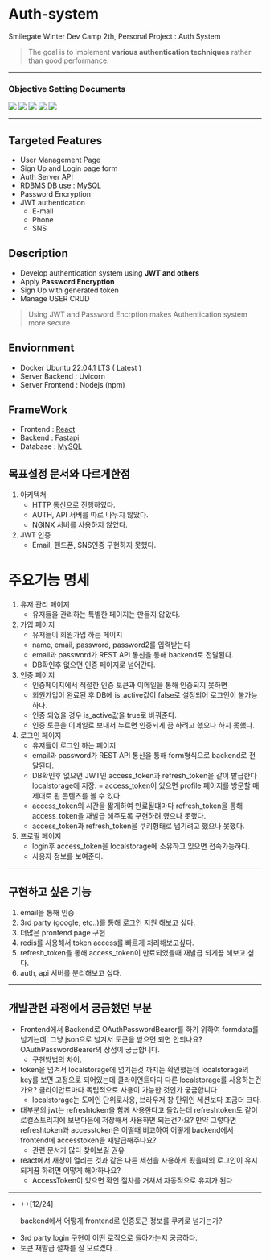 # Auth-system
Smilegate Winter Dev Camp 2th, Personal Project : Auth System
> The goal is to implement <strong>various authentication techniques</strong> rather than good performance.
---
### Objective Setting Documents
<img src="./statics/1.png">
<img src="./statics/2.png">
<img src="./statics/3.png">
<img src="./statics/4.png">
<img src="./statics/5.png">

---

## Targeted Features
- User Management Page
- Sign Up and Login page form
- Auth Server API
- RDBMS DB use : MySQL
- Password Encryption
- JWT authentication
    - E-mail
    - Phone
    - SNS


## Description
* Develop authentication system using 
<strong>JWT and others</strong>
* Apply <strong>Password Encryption</strong>
* Sign Up with generated token
* Manage USER CRUD
> Using JWT and Password Encrption makes Authentication system more secure


## Enviornment
* Docker Ubuntu 22.04.1 LTS ( Latest )
* Server Backend : Uvicorn
* Server Frontend : Nodejs (npm)

## FrameWork
* Frontend : [React][React]
* Backend : [Fastapi][Fastapi]
* Database : [MySQL]


## 목표설정 문서와 다르게한점
1. 아키텍쳐
    - HTTP 통신으로 진행하였다.
    - AUTH, API 서버를 따로 나누지 않았다.
    - NGINX 서버를 사용하지 않았다.
2. JWT 인증
    - Email, 핸드폰, SNS인증 구현하지 못헀다.

# 주요기능 명세

1. 유저 관리 페이지
    - 유저들을 관리하는 특별한 페이지는 만들지 않았다.
2. 가입 페이지
    - 유저들이 회원가입 하는 페이지
    - name, email, password, password2를 입력받는다
    - email과 password가 REST API 통신을 통해 backend로 전달된다.
    - DB확인후 없으면 인증 페이지로 넘어간다.
3. 인증 페이지
    - 인증페이지에서 적절한 인증 토큰과 이메일을 통해 인증되지 못하면
    - 회원가입이 완료된 후 DB에 is_active값이 false로 설정되어 로그인이 불가능하다.
    - 인증 되었을 경우 is_active값을 true로 바꿔준다.
    - 인증 토큰을 이메일로 보내서 누르면 인증되게 끔 하려고 했으나 하지 못했다.
4. 로그인 페이지
    - 유저들이 로그인 하는 페이지
    - email과 password가 REST API 통신을 통해 form형식으로 backend로 전달된다.
    - DB확인후 없으면 JWT인 access_token과 refresh_token을 같이 발급한다 localstorage에 저장.
    = access_token이 있으면 profile 페이지를 방문할 때 제대로 된 콘텐츠를 볼 수 있다.
    - access_token의 시간을 짧게하여 만료될떄마다 refresh_token을 통해 access_token을 재발급 해주도록 구현하려 헀으나 못했다.
    - access_token과 refresh_token을 쿠키형태로 넘기려고 했으나 못했다.
5. 프로필 페이지
    - login후 access_token을 localstorage에 소유하고 있으면 접속가능하다.
    - 사용자 정보를 보여준다.

    


---

## 구현하고 싶은 기능
1. email을 통해 인증
2. 3rd party (google, etc..)를 통해 로그인 지원 해보고 싶다.
3. 더많은 prontend page 구현
4. redis를 사용해서 token access를 빠르게 처리해보고싶다.
5. refresh_token을 통해 access_token이 만료되었을때 재발급 되게끔 해보고 싶다.
6. auth, api 서버를 분리해보고 싶다.


---
## 개발관련 과정에서 궁금했던 부분 
    
- Frontend에서 Backend로 OAuthPasswordBearer를 하기 위하여 formdata를 넘기는데, 그냥 json으로 넘겨서 토큰을 받으면 되면 안되나요? OAuthPasswordBearer의 장점이 궁금합니다.
    - 구현방법의 차이.
- token을 넘겨서 localstorage에 넘기는것 까지는 확인했는데
localstorage의 key를 보면 고정으로 되어있는데 클라이언트마다 다른 localstorage를 사용하는건가요? 클라이안트마다 독립적으로 사용이 가능한 것인가 궁금합니다
    - localstorage는 도메인 단위로사용, 브라우저 창 단위인 세션보다 조금더 크다.
- 대부분의 jwt는 refreshtoken을 함께 사용한다고 들었는데
refreshtoken도 같이 로컬스토리지에 보낸다음에 저장해서 사용하면 되는건가요? 만약 그렇다면 refreshtoken과 accesstoken은 어떨때 비교하여 어떻게 backend에서 frontend에 accesstoken을 재발급해주나요?
    -  관련 문서가 많다 찾아보길 권유
- react에서 새창이 열리는 것과 같은 다른 세션을 사용하게    됬을때의   로그인이 유지되게끔 하려면 어떻게 해야하나요?
    - AccessToken이 있으면 확인 절차를 거쳐서 자동적으로 유지가 된다

---
-  ++[12/24]<p>backend에서 어떻게 frontend로 인증토근 정보를 쿠키로 넘기는가?</p>
- 3rd party login 구현이 어떤 로직으로 돌아가는지 궁금하다.
- 토큰 재발급 절차를 잘 모르곘다 ..

[React]: https://github.com/facebook/react "Go react github"
[Fastapi]: https://github.com/tiangolo/fastapi "Go fastapi github"
[Mysql]: https://www.mysql.com/ "Go Mysql"